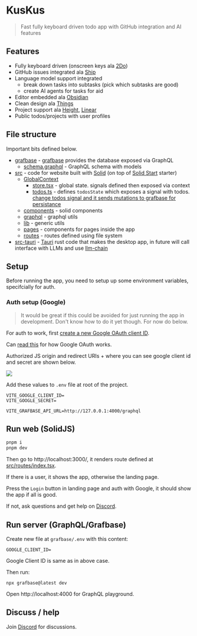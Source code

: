 # KusKus

> Fast fully keyboard driven todo app with GitHub integration and AI features

## Features

- Fully keyboard driven (onscreen keys ala [2Do](https://www.2doapp.com/))
- GitHub issues integrated ala [Ship](https://www.realartists.com/blog/ship-20.html)
- Language model support integrated
  - break down tasks into subtasks (pick which subtasks are good)
  - create AI agents for tasks for aid
- Editor embedded ala [Obsidian](https://obsidian.md/)
- Clean design ala [Things](https://culturedcode.com/things/)
- Project support ala [Height](https://height.app/), [Linear](https://linear.app/)
- Public todos/projects with user profiles

## File structure

Important bits defined below.

- [grafbase](grafbase) - [grafbase](https://grafbase.com/) provides the database exposed via GraphQL
  - [schema.graphql](grafbase/schema.graphql) - GraphQL schema with models
- [src](src) - code for website built with [Solid](https://www.solidjs.com/) (on top of [Solid Start](https://github.com/solidjs/solid-start) starter)
  - [GlobalContext](src/GlobalContext)
    - [store.tsx](src/GlobalContext/store.tsx) - global state. signals defined then exposed via context
    - [todos.ts](src/GlobalContext/todos.ts) - defines `todosState` which exposes a signal with todos. [change todos signal and it sends mutations to grafbase for persistance](https://twitter.com/nikitavoloboev/status/1651358480526106624)
  - [components](src/components) - solid components
  - [graphql](src/graphql) - graphql utils
  - [lib](src/lib) - generic utils
  - [pages](src/pages) - components for pages inside the app
  - [routes](src/routes) - routes defined using file system
- [src-tauri](src-tauri) - [Tauri](https://tauri.app) rust code that makes the desktop app, in future will call interface with LLMs and use [llm-chain](https://github.com/sobelio/llm-chain)

## Setup

Before running the app, you need to setup up some environment variables, specifcially for auth.

### Auth setup (Google)

> It would be great if this could be avoided for just running the app in development. Don't know how to do it yet though. For now do below.

For auth to work, first [create a new Google OAuth client ID](https://console.cloud.google.com/apis/credentials/oauthclient).

Can [read this](https://developers.google.com/identity/protocols/oauth2) for how Google OAuth works.

Authorized JS origin and redirect URIs + where you can see google client id and secret are shown below.

![](https://images.nikiv.dev/kuskus-oauth-settings.png)

Add these values to `.env` file at root of the project.

```
VITE_GOOGLE_CLIENT_ID=
VITE_GOOGLE_SECRET=

VITE_GRAFBASE_API_URL=http://127.0.0.1:4000/graphql
```

## Run web (SolidJS)

```bash
pnpm i
pnpm dev
```

Then go to http://localhost:3000/, it renders route defined at [src/routes/index.tsx](src/routes/index.tsx).

If there is a user, it shows the app, otherwise the landing page.

Press the `Login` button in landing page and auth with Google, it should show the app if all is good.

If not, ask questions and get help on [Discord](https://discord.gg/f8YHjyrX3h).

## Run server (GraphQL/Grafbase)

Create new file at `grafbase/.env` with this content:

```
GOOGLE_CLIENT_ID=
```

Google Client ID is same as in above case.

Then run:

```
npx grafbase@latest dev
```

Open http://localhost:4000 for GraphQL playground.

<!-- ## Deploy

TODO: see how Tauri apps get built

TODO: deploy website + assets on cloud provider -->

## Discuss / help

Join [Discord](https://discord.gg/f8YHjyrX3h) for discussions.
